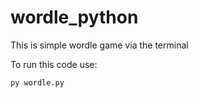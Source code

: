 # wordle_python
This is simple wordle game via the terminal

To run this code use:

```
py wordle.py
```
